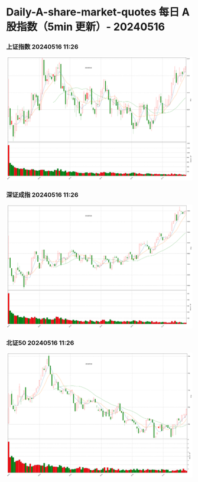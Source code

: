
# Daily-A-share-market-quotes 每日 A 股指数（5min 更新）- 20240516

### 上证指数 20240516 11:26
![](./fig/2024/5/20240516-sh000001.png)

### 深证成指 20240516 11:26
![](./fig/2024/5/20240516-sz399001.png)

### 北证50 20240516 11:26
![](./fig/2024/5/20240516-bj899050.png)

